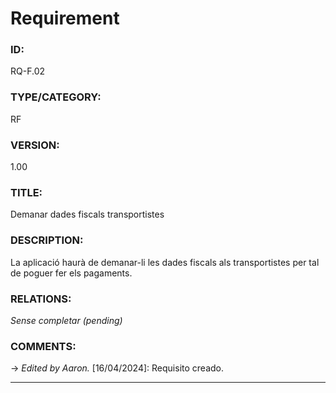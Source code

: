 # Requirement

### ID:
RQ-F.02
### TYPE/CATEGORY:
RF
### VERSION:
1.00
### TITLE:
Demanar dades fiscals transportistes
### DESCRIPTION:
La aplicació haurà de demanar-li les dades fiscals als transportistes per tal de poguer fer els pagaments.
### RELATIONS:
*Sense completar (pending)*
### COMMENTS:
&rarr; *Edited by Aaron.* [16/04/2024]: Requisito creado.

---
